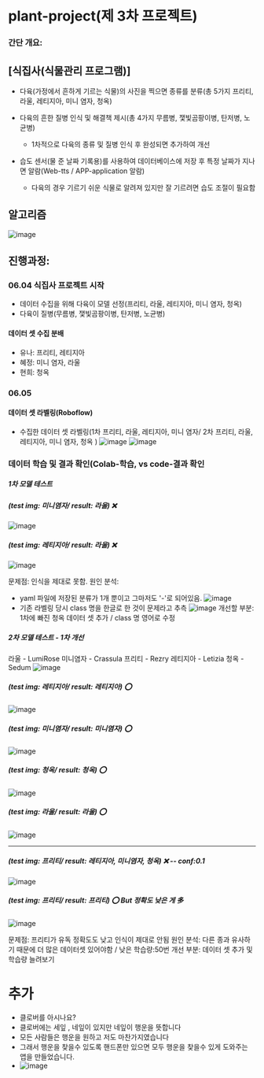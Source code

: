 # plant-project(제 3차 프로젝트)
### 간단 개요:
## [식집사(식물관리 프로그램)]
- 다육(가정에서 흔하게 기르는 식물)의 사진을 찍으면 종류를 분류(총 5가지 프리티, 라울, 레티지아, 미니 염자, 청옥)
  
- 다육의 흔한 질병 인식 및 해결책 제시(총 4가지 무름병, 쟃빛곰팡이병, 탄저병, 노균병)
  * 1차적으로 다육의 종류 및 질병 인식 후 완성되면 추가하여 개선
    
- 습도 센서(물 준 날짜 기록용)를 사용하여 데이터베이스에 저장 후 특정 날짜가 지나면 알람(Web-tts / APP-application 알람)
  * 다육의 경우 기르기 쉬운 식물로 알려져 있지만 잘 기르려면 습도 조절이 필요함
  
## 알고리즘
![image](https://github.com/harinme/plant-project/assets/152590695/b0bb4c4e-7a4d-4954-9cb3-a08c4fa9572c)

## 진행과정:
### 06.04 식집사 프로젝트 시작
- 데이터 수집을 위해 다육이 모델 선정(프리티, 라울, 레티지아, 미니 염자, 청옥)
- 다육이 질병(무름병, 쟃빛곰팡이병, 탄저병, 노균병)

#### 데이터 셋 수집 분배
- 유나: 프리티, 레티지아
- 혜정: 미니 염자, 라울
- 현희: 청옥

### 06.05
#### 데이터 셋 라벨링(Roboflow)
- 수집한 데이터 셋 라벨링(1차 프리티, 라울, 레티지아, 미니 염자/ 2차 프리티, 라울, 레티지아, 미니 염자, 청옥 )
![image](https://github.com/harinme/plant-project/assets/152590695/06cf4236-3506-4634-b049-a0ae364f519c)
![image](https://github.com/harinme/plant-project/assets/152590695/3259afe1-e0a3-4fd2-ade8-913b36ee27a5)


### 데이터 학습 및 결과 확인(Colab-학습, vs code-결과 확인
##### 1차 모델 테스트 
##### (test img: 미니염자/ result: 라울) ❌
![image](https://github.com/harinme/plant-project/assets/152590695/bd144029-5630-4aff-9c27-f974a4ad2a77)

##### (test img: 레티지아/ result: 라울) ❌
![image](https://github.com/harinme/plant-project/assets/152590695/7f7de55f-b619-4b13-98ad-be5b1d712955)

문제점: 인식을 제대로 못함.
원인 분석: 
- yaml 파일에 저장된 분류가 1개 뿐이고 그마저도 '-'로 되어있음.
![image](https://github.com/harinme/plant-project/assets/152590695/593cfec0-aea1-4d34-b7fb-4d8f7361bbfe)
- 기존 라벨링 당시 class 명을 한글로 한 것이 문제라고 추측
![image](https://github.com/harinme/plant-project/assets/152590695/6711e64e-1b93-4250-9e86-f62746811d21)
개선할 부분: 1차에 빠진 청옥 데이터 셋 추가 / class 명 영어로 수정

##### 2차 모델 테스트 - 1차 개선
라울 - LumiRose
미니염자 - Crassula
프리티 - Rezry
레티지아 - Letizia
청옥 - Sedum
![image](https://github.com/harinme/plant-project/assets/152590695/e5a28ba9-5c80-492f-aa61-bc9d9f5be169)

##### (test img: 레티지아/ result: 레티지아) ⭕
![image](https://github.com/harinme/plant-project/assets/152590695/6874c04f-aad4-4f2c-8ccd-90473a993b7a)

##### (test img: 미니염자/ result: 미니염자) ⭕
![image](https://github.com/harinme/plant-project/assets/152590695/8dad985d-e815-4e74-a7ba-52942f071125)

##### (test img: 청옥/ result: 청옥) ⭕
![image](https://github.com/harinme/plant-project/assets/152590695/f204d280-b410-4798-8fb8-a319e63bc0d3)

##### (test img: 라울/ result: 라울) ⭕
![image](https://github.com/harinme/plant-project/assets/152590695/c28530d4-9bce-4850-8504-4dc99728dc96)

---------------------
 
##### (test img: 프리티/ result: 레티지아, 미니염자, 청옥) ❌ -- conf:0.1
![image](https://github.com/harinme/plant-project/assets/152590695/74e6534d-9343-4e10-87f9-530d4fbca3ac)

##### (test img: 프리티/ result: 프리티) ⭕ But 정확도 낮은 게 多
![image](https://github.com/harinme/plant-project/assets/152590695/84c4f814-8f82-43b5-aabc-dfc120009a7b)

문제점: 프리티가 유독 정확도도 낮고 인식이 제대로 안됨
원인 분석: 다른 종과 유사하기 때문에 더 많은 데이터셋 있어야함 / 낮은 학습량:50번
개선 부분: 데이터 셋 추가 및 학습량 늘려보기

# 추가
- 클로버를 아시나요? 
- 클로버에는 세잎 , 네잎이 있지만 네잎이 행운을 뜻합니다
- 모든 사람들은 행운을 원하고 저도 마찬가지였습니다
- 그래서 행운을 찾을수 있도록 핸드폰만 있으면 모두 행운을 찾을수 있게 도와주는 앱을 만들었습니다.
- ![image](https://github.com/harinme/plant-project/assets/152591273/1e79e301-b689-4c27-8782-42a5ebe3a671)
